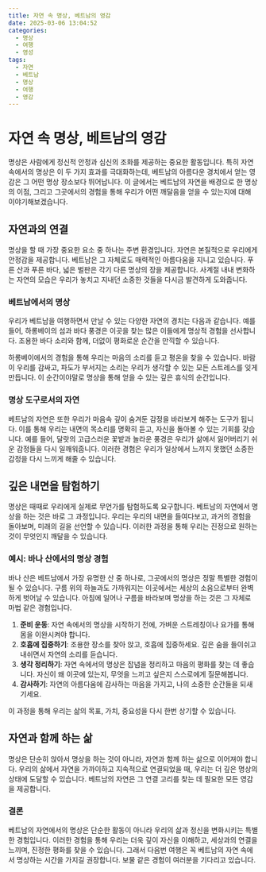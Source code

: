 ```yaml
---
title: 자연 속 명상, 베트남의 영감
date: 2025-03-06 13:04:52
categories:
  - 명상
  - 여행
  - 영성
tags:
  - 자연
  - 베트남
  - 명상
  - 여행
  - 영감
---
```


# 자연 속 명상, 베트남의 영감

명상은 사람에게 정신적 안정과 심신의 조화를 제공하는 중요한 활동입니다. 특히 자연 속에서의 명상은 이 두 가지 효과를 극대화하는데, 베트남의 아름다운 경치에서 얻는 영감은 그 어떤 명상 장소보다 뛰어납니다. 이 글에서는 베트남의 자연을 배경으로 한 명상의 이점, 그리고 그곳에서의 경험을 통해 우리가 어떤 깨달음을 얻을 수 있는지에 대해 이야기해보겠습니다.

## 자연과의 연결

명상을 할 때 가장 중요한 요소 중 하나는 주변 환경입니다. 자연은 본질적으로 우리에게 안정감을 제공합니다. 베트남은 그 자체로도 매력적인 아름다움을 지니고 있습니다. 푸른 산과 푸른 바다, 넓은 벌판은 각기 다른 명상의 장을 제공합니다. 사계절 내내 변화하는 자연의 모습은 우리가 놓치고 지내던 소중한 것들을 다시금 발견하게 도와줍니다.

### 베트남에서의 명상

우리가 베트남을 여행하면서 만날 수 있는 다양한 자연의 경치는 다음과 같습니다. 예를 들어, 하롱베이의 섬과 바다 풍경은 이곳을 찾는 많은 이들에게 명상적 경험을 선사합니다. 조용한 바다 소리와 함께, 더없이 평화로운 순간을 만끽할 수 있습니다.

하롱베이에서의 경험을 통해 우리는 마음의 소리를 듣고 평온을 찾을 수 있습니다. 바람이 우리를 감싸고, 파도가 부서지는 소리는 우리가 생각할 수 있는 모든 스트레스를 잊게 만듭니다. 이 순간이야말로 명상을 통해 얻을 수 있는 깊은 휴식의 순간입니다.

### 명상 도구로서의 자연

베트남의 자연은 또한 우리가 마음속 깊이 숨겨둔 감정을 바라보게 해주는 도구가 됩니다. 이를 통해 우리는 내면의 목소리를 명확히 듣고, 자신을 돌아볼 수 있는 기회를 갖습니다. 예를 들어, 달랏의 고급스러운 꽃밭과 놀라운 풍경은 우리가 삶에서 잃어버리기 쉬운 감정들을 다시 일깨워줍니다. 이러한 경험은 우리가 일상에서 느끼지 못했던 소중한 감정을 다시 느끼게 해줄 수 있습니다.

## 깊은 내면을 탐험하기

명상은 때때로 우리에게 실제로 무언가를 탐험하도록 요구합니다. 베트남의 자연에서 명상을 하는 것은 바로 그 과정입니다. 우리는 우리의 내면을 들여다보고, 과거의 경험을 돌아보며, 미래의 길을 선언할 수 있습니다. 이러한 과정을 통해 우리는 진정으로 원하는 것이 무엇인지 깨달을 수 있습니다.

### 예시: 바나 산에서의 명상 경험

바나 산은 베트남에서 가장 유명한 산 중 하나로, 그곳에서의 명상은 정말 특별한 경험이 될 수 있습니다. 구름 위의 하늘과도 가까워지는 이곳에서는 세상의 소음으로부터 완벽하게 벗어날 수 있습니다. 아침에 일어나 구름을 바라보며 명상을 하는 것은 그 자체로 마법 같은 경험입니다.

1. **준비 운동**: 자연 속에서의 명상을 시작하기 전에, 가벼운 스트레칭이나 요가를 통해 몸을 이완시켜야 합니다.
2. **호흡에 집중하기**: 조용한 장소를 찾아 앉고, 호흡에 집중하세요. 깊은 숨을 들이쉬고 내쉬면서 자연의 소리를 듣습니다.
3. **생각 정리하기**: 자연 속에서의 명상은 잡념을 정리하고 마음의 평화를 찾는 데 좋습니다. 자신이 왜 이곳에 있는지, 무엇을 느끼고 싶은지 스스로에게 질문해봅니다.
4. **감사하기**: 자연의 아름다움에 감사하는 마음을 가지고, 나의 소중한 순간들을 되새기세요.

이 과정을 통해 우리는 삶의 목표, 가치, 중요성을 다시 한번 상기할 수 있습니다.

## 자연과 함께 하는 삶

명상은 단순히 앉아서 명상을 하는 것이 아니라, 자연과 함께 하는 삶으로 이어져야 합니다. 우리의 삶에서 자연을 가까이하고 지속적으로 연결되었을 때, 우리는 더 깊은 명상의 상태에 도달할 수 있습니다. 베트남의 자연은 그 연결 고리를 찾는 데 필요한 모든 영감을 제공합니다.

### 결론

베트남의 자연에서의 명상은 단순한 활동이 아니라 우리의 삶과 정신을 변화시키는 특별한 경험입니다. 이러한 경험을 통해 우리는 더욱 깊이 자신을 이해하고, 세상과의 연결을 느끼며, 진정한 평화를 찾을 수 있습니다. 그래서 다음번 여행은 꼭 베트남의 자연 속에서 명상하는 시간을 가지길 권장합니다. 보물 같은 경험이 여러분을 기다리고 있습니다.